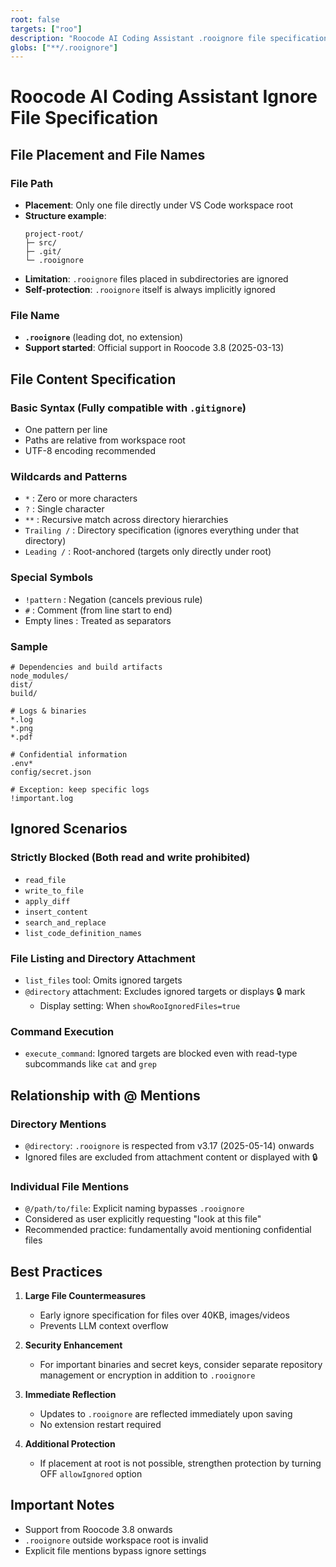 ```yaml
---
root: false
targets: ["roo"]
description: "Roocode AI Coding Assistant .rooignore file specification"
globs: ["**/.rooignore"]
---
```


# Roocode AI Coding Assistant Ignore File Specification

## File Placement and File Names

### File Path
- **Placement**: Only one file directly under VS Code workspace root
- **Structure example**:
  ```
  project-root/
  ├─ src/
  ├─ .git/
  └─ .rooignore
  ```
- **Limitation**: `.rooignore` files placed in subdirectories are ignored
- **Self-protection**: `.rooignore` itself is always implicitly ignored

### File Name
- **`.rooignore`** (leading dot, no extension)
- **Support started**: Official support in Roocode 3.8 (2025-03-13)

## File Content Specification

### Basic Syntax (Fully compatible with `.gitignore`)
- One pattern per line
- Paths are relative from workspace root
- UTF-8 encoding recommended

### Wildcards and Patterns
- `*` : Zero or more characters
- `?` : Single character
- `**` : Recursive match across directory hierarchies
- `Trailing /` : Directory specification (ignores everything under that directory)
- `Leading /` : Root-anchored (targets only directly under root)

### Special Symbols
- `!pattern` : Negation (cancels previous rule)
- `#` : Comment (from line start to end)
- Empty lines : Treated as separators

### Sample
```
# Dependencies and build artifacts
node_modules/
dist/
build/

# Logs & binaries
*.log
*.png
*.pdf

# Confidential information
.env*
config/secret.json

# Exception: keep specific logs
!important.log
```

## Ignored Scenarios

### Strictly Blocked (Both read and write prohibited)
- `read_file`
- `write_to_file`
- `apply_diff`
- `insert_content`
- `search_and_replace`
- `list_code_definition_names`

### File Listing and Directory Attachment
- `list_files` tool: Omits ignored targets
- `@directory` attachment: Excludes ignored targets or displays 🔒 mark
  - Display setting: When `showRooIgnoredFiles=true`

### Command Execution
- `execute_command`: Ignored targets are blocked even with read-type subcommands like `cat` and `grep`

## Relationship with @ Mentions

### Directory Mentions
- `@directory`: `.rooignore` is respected from v3.17 (2025-05-14) onwards
- Ignored files are excluded from attachment content or displayed with 🔒

### Individual File Mentions
- `@/path/to/file`: Explicit naming bypasses `.rooignore`
- Considered as user explicitly requesting "look at this file"
- Recommended practice: fundamentally avoid mentioning confidential files

## Best Practices

1. **Large File Countermeasures**
   - Early ignore specification for files over 40KB, images/videos
   - Prevents LLM context overflow

2. **Security Enhancement**
   - For important binaries and secret keys, consider separate repository management or encryption in addition to `.rooignore`

3. **Immediate Reflection**
   - Updates to `.rooignore` are reflected immediately upon saving
   - No extension restart required

4. **Additional Protection**
   - If placement at root is not possible, strengthen protection by turning OFF `allowIgnored` option

## Important Notes
- Support from Roocode 3.8 onwards
- `.rooignore` outside workspace root is invalid
- Explicit file mentions bypass ignore settings